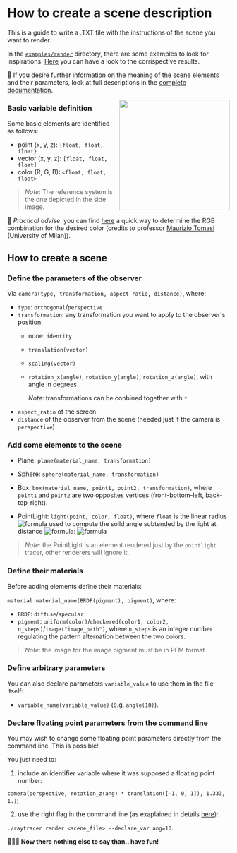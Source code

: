 # How to create a scene description

This is a guide to write a .TXT file with the instructions of the scene you want to render. 

In the [`examples/render`](https://github.com/ElisaLegnani/PhotorealisticRendering/tree/master/examples/render) directory, there are some examples to look for inspirations. [Here](https://elisalegnani.github.io/PhotorealisticRendering/html/explore.md) you can have a look to the corrispective results.

🔗 If you desire further information on the meaning of the scene elements and their parameters, look at full descriptions in the [complete documentation](https://elisalegnani.github.io/PhotorealisticRendering/html/index.html).

<img align="right" src="https://user-images.githubusercontent.com/59051647/126191811-f2d0a468-7624-43a2-9da4-fd51d96f4444.png" width="250"/>



### Basic variable definition

Some basic elements are identified as follows:

- point (x, y, z): `{float, float, float}`
- vector (x, y, z): `[float, float, float]`
- color (R, G, B): `<float, float, float>`

> *Note*: The reference system is the one depicted in the side image.

🔗 *Practical advise*: you can find [here](https://ziotom78.github.io/raytracing_course/tomasi-ray-tracing-02a-colors.html#/colori-rgb) a quick way to determine the RGB combination for the desired color (credits to professor [Maurizio Tomasi](https://github.com/ziotom78) (University of Milan)).


## How to create a scene


### Define the parameters of the observer

Via `camera(type, transformation, aspect_ratio, distance)`, where:
- `type`: `orthogonal`/`perspective`
- `transformation`: any transformation you want to apply to the observer's position:
	- none: `identity`
	- `translation(vector)`
	- `scaling(vector)`
	- `rotation_x(angle)`, `rotation_y(angle)`, `rotation_z(angle)`, with angle in degrees

		*Note*: transformations can be conbined together with `*`
- `aspect_ratio` of the screen 
- `distance` of the observer from the scene (needed just if the camera is `perspective`)


### Add some elements to the scene

- Plane: `plane(material_name, transformation)`

- Sphere: `sphere(material_name, transformation)`

- Box: `box(material_name, point1, point2, transformation)`, where `point1` and `point2` are two opposites vertices (front-bottom-left, back-top-right).

- PointLight: `light(point, color, float)`, where `float` is the linear radius ![formula](https://render.githubusercontent.com/render/math?math=lr) used to compute the soild angle subtended by the light at distance ![formula](https://render.githubusercontent.com/render/math?math=d): ![formula](https://render.githubusercontent.com/render/math?math=\Omega=(lr/d)^2)

> *Note*: the PointLight is an element rendered just by the `pointlight` tracer, other renderers will ignore it.


### Define their materials

Before adding elements define their materials:

`material material_name(BRDF(pigment), pigment)`, where:
- `BRDF`: `diffuse`/`specular`
- `pigment`: `uniform(color)`/`checkered(color1, color2, n_steps)`/`image("image_path")`,
	where `n_steps` is an integer number regulating the pattern alternation between the two colors.

>	*Note*: the image for the image pigment must be in PFM format



### Define arbitrary parameters

You can also declare parameters `variable_value` to use them in the file itself:

- `variable_name(variable_value)` (e.g. `angle(10)`).

### Declare floating point parameters from the command line

You may wish to change some floating point parameters directly from the command line. This is possible! 

You just need to:
1. include an identifier variable where it was supposed a floating point number:

`camera(perspective, rotation_z(ang) * translation([-1, 0, 1]), 1.333, 1.)`;

2. use the right flag in the command line (as exaplained in details [here](https://elisalegnani.github.io/PhotorealisticRendering)): 

`./raytracer render <scene_file> --declare_var ang=10`.

**🤹🏻‍♀️ Now there nothing else to say than.. have fun!**







	

